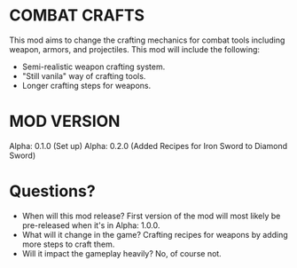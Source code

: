 # COMBAT CRAFTS
This mod aims to change the crafting mechanics for combat tools including weapon, armors, and projectiles.
This mod will include the following:
  - Semi-realistic weapon crafting system.
  - "Still vanila" way of crafting tools.
  - Longer crafting steps for weapons.
# MOD VERSION
Alpha: 0.1.0 (Set up)
Alpha: 0.2.0 (Added Recipes for Iron Sword to Diamond Sword)
# Questions?
  - When will this mod release?
    First version of the mod will most likely be pre-released when it's in Alpha: 1.0.0.
  - What will it change in the game?
    Crafting recipes for weapons by adding more steps to craft them.
  - Will it impact the gameplay heavily?
    No, of course not.
